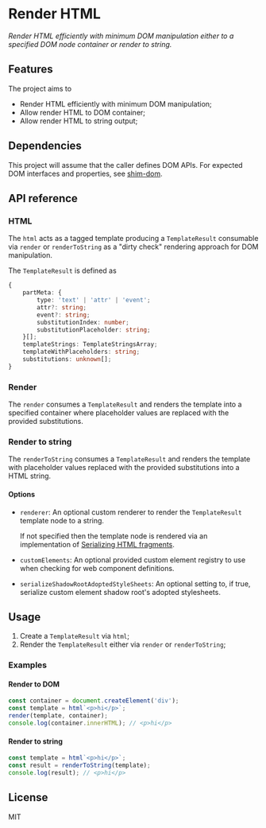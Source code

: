 # Render HTML

_Render HTML efficiently with minimum DOM manipulation either to a specified DOM node container or render to string._

## Features

The project aims to

-   Render HTML efficiently with minimum DOM manipulation;
-   Allow render HTML to DOM container;
-   Allow render HTML to string output;

## Dependencies

This project will assume that the caller defines DOM APIs. For expected DOM interfaces and properties, see [shim-dom](./src/server/shim/shim-dom.ts).

## API reference

### HTML

The `html` acts as a tagged template producing a `TemplateResult` consumable via `render` or `renderToString` as a "dirty check" rendering approach for DOM manipulation.

The `TemplateResult` is defined as

```ts
{
    partMeta: {
        type: 'text' | 'attr' | 'event';
        attr?: string;
        event?: string;
        substitutionIndex: number;
        substitutionPlaceholder: string;
    }[];
    templateStrings: TemplateStringsArray;
    templateWithPlaceholders: string;
    substitutions: unknown[];
}
```

### Render

The `render` consumes a `TemplateResult` and renders the template into a specified container where placeholder values are replaced with the provided substitutions.

### Render to string

The `renderToString` consumes a `TemplateResult` and renders the template with placeholder values replaced with the provided substitutions into a HTML string.

#### Options

-   `renderer`: An optional custom renderer to render the `TemplateResult` template node to a string.

    If not specified then the template node is rendered via an implementation of [Serializing HTML fragments](https://html.spec.whatwg.org/multipage/parsing.html#serialising-html-fragments).

-   `customElements`: An optional provided custom element registry to use when checking for web component definitions.

-   `serializeShadowRootAdoptedStyleSheets`: An optional setting to, if true, serialize custom element shadow root's adopted stylesheets.

## Usage

1. Create a `TemplateResult` via `html`;
2. Render the `TemplateResult` either via `render` or `renderToString`;

### Examples

#### Render to DOM

```ts
const container = document.createElement('div');
const template = html`<p>hi</p>`;
render(template, container);
console.log(container.innerHTML); // <p>hi</p>
```

#### Render to string

```ts
const template = html`<p>hi</p>`;
const result = renderToString(template);
console.log(result); // <p>hi</p>
```

## License

MIT
